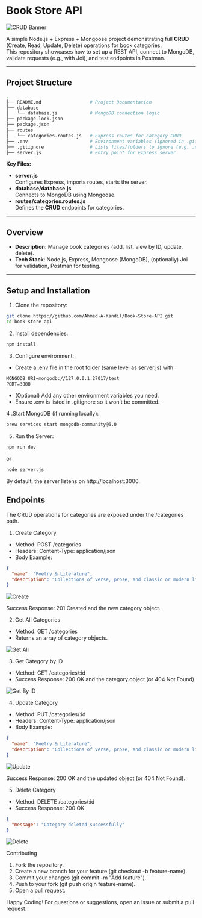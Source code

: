# Book Store API

![CRUD Banner](assets/Banner.png)

A simple Node.js + Express + Mongoose project demonstrating full **CRUD** (Create, Read, Update, Delete) operations for book categories.  
This repository showcases how to set up a REST API, connect to MongoDB, validate requests (e.g., with Joi), and test endpoints in Postman.

---

## Project Structure

```bash
.
├── README.md                  # Project Documentation
├── database
│   └── database.js            # MongoDB connection logic
├── package-lock.json
├── package.json
├── routes
│   └── categories.routes.js   # Express routes for category CRUD
├── .env                       # Environment variables (ignored in .gitignore)
├── .gitignore                 # Lists files/folders to ignore (e.g. .env, node_modules)
├── server.js                  # Entry point for Express server
```

**Key Files:**

- **server.js**  
  Configures Express, imports routes, starts the server.
- **database/database.js**  
  Connects to MongoDB using Mongoose.
- **routes/categories.routes.js**  
  Defines the **CRUD** endpoints for categories.

---

## Overview

- **Description**: Manage book categories (add, list, view by ID, update, delete).  
- **Tech Stack**: Node.js, Express, Mongoose (MongoDB), (optionally) Joi for validation, Postman for testing.

---

## Setup and Installation

1. Clone the repository:

```bash
git clone https://github.com/Ahmed-A-Kandil/Book-Store-API.git
cd book-store-api
```

2. Install dependencies:

```bash
npm install
```

3. Configure environment:

- Create a .env file in the root folder (same level as server.js) with:

```txt
MONGODB_URI=mongodb://127.0.0.1:27017/test
PORT=3000
```

- (Optional) Add any other environment variables you need.
- Ensure .env is listed in .gitignore so it won’t be committed.

4 .Start MongoDB (if running locally):

```bash
brew services start mongodb-community@6.0
```

5. Run the Server:

```bash
npm run dev
```

or

```bash
node server.js
```

By default, the server listens on http://localhost:3000.

## Endpoints

The CRUD operations for categories are exposed under the /categories path.

1. Create Category

- Method: POST /categories
- Headers: Content-Type: application/json
- Body Example:

```json
{
  "name": "Poetry & Literature",
  "description": "Collections of verse, prose, and classic or modern literary works that delve into the depths of human emotion and experience."
}
```

![Create](assets/Create.png)

Success Response: 201 Created and the new category object.

2. Get All Categories

- Method: GET /categories
- Returns an array of category objects.

![Get All](assets/GetAll.png)

3. Get Category by ID

- Method: GET /categories/:id
- Success Response: 200 OK and the category object (or 404 Not Found).

![Get By ID](assets/GetById.png)

4. Update Category

- Method: PUT /categories/:id
- Headers: Content-Type: application/json
- Body Example:

```json
{
  "name": "Poetry & Literature",
  "description": "Collections of verse, prose, and classic or modern literary works that delve into the depths of human emotion and experience."
}
```

![Update](assets/Update.png)

Success Response: 200 OK and the updated object (or 404 Not Found).

5. Delete Category

- Method: DELETE /categories/:id
- Success Response: 200 OK

```json
{
  "message": "Category deleted successfully"
}
```

![Delete](assets/Delete.png)

Contributing

1. Fork the repository.
2. Create a new branch for your feature (git checkout -b feature-name).
3. Commit your changes (git commit -m "Add feature").
4. Push to your fork (git push origin feature-name).
5. Open a pull request.

Happy Coding!
For questions or suggestions, open an issue or submit a pull request.
